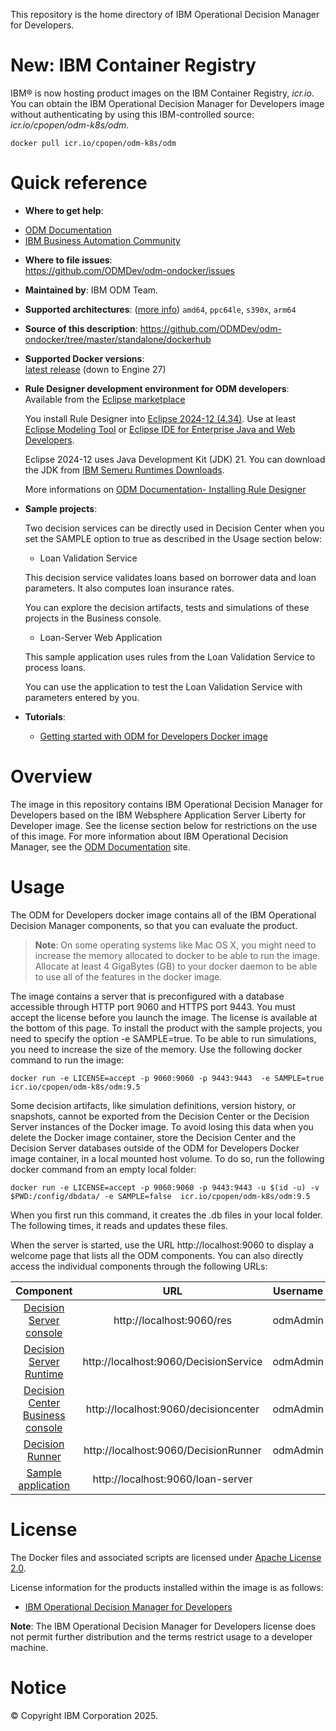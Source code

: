 
This repository is the home directory of IBM Operational Decision Manager for Developers.

# New: IBM Container Registry

IBM® is now hosting product images on the IBM Container Registry, *icr.io*. You can obtain the IBM Operational Decision Manager for Developers image without authenticating by using this IBM-controlled source: *icr.io/cpopen/odm-k8s/odm*.

```console
docker pull icr.io/cpopen/odm-k8s/odm
```

# Quick reference

-	**Where to get help**:
  * [ODM Documentation](https://www.ibm.com/docs/en/odm/9.5.0?topic=manager-introducing-operational-decision)
  * [IBM Business Automation Community](https://community.ibm.com/community/user/automation/communities/community-home?CommunityKey=c0005a22-520b-4181-bfad-feffd8bdc022)

-	**Where to file issues**:  
  https://github.com/ODMDev/odm-ondocker/issues

-	**Maintained by**:  IBM ODM Team.

-	**Supported architectures**:  ([more info](https://github.com/docker-library/official-images#architectures-other-than-amd64))
 `amd64`, `ppc64le`, `s390x`, `arm64`
-	**Source of this description**:
        https://github.com/ODMDev/odm-ondocker/tree/master/standalone/dockerhub

-	**Supported Docker versions**:  
	[latest release](https://docs.docker.com/engine/release-notes/#201021) (down to Engine 27)

-	**Rule Designer development environment for ODM developers**:  
	Available from the [Eclipse marketplace](https://marketplace.eclipse.org/content/ibm-operational-decision-manager-developers-v95x-rule-designer)

	You install Rule Designer into [Eclipse 2024-12 (4.34)](https://www.eclipse.org/downloads/packages/release/2024-12/r). Use at least [Eclipse Modeling Tool](https://www.eclipse.org/downloads/packages/release/2024-12/r/eclipse-modeling-tools) or [Eclipse IDE for Enterprise Java and Web Developers](https://www.eclipse.org/downloads/packages/release/2024-12/r/eclipse-ide-enterprise-java-and-web-developers).
    
	Eclipse 2024-12 uses Java Development Kit (JDK) 21. You can download the JDK from [IBM Semeru Runtimes Downloads](https://developer.ibm.com/languages/java/semeru-runtimes/downloads/).

	More informations on [ODM Documentation- Installing Rule Designer](https://www.ibm.com/docs/en/odm/9.5.0?topic=950-installing-rule-designer)

-	**Sample projects**:

	Two decision services can be directly used in Decision Center when you set the SAMPLE option to true as described in the Usage section below:
	- Loan Validation Service

	This decision service validates loans based on borrower data and loan parameters. It also computes loan insurance rates.

	You can explore the decision artifacts, tests and simulations of these projects in the Business console.

	- Loan-Server Web Application

	This sample application uses rules from the Loan Validation Service to process loans.

	You can use the application to test the Loan Validation Service with parameters entered by you.


-	**Tutorials**:

	- [Getting started with ODM for Developers Docker image](https://github.com/ODMDev/odm-for-dev-getting-started)


# Overview

  The image in this repository contains IBM Operational Decision Manager for Developers based on the IBM Websphere Application Server Liberty for Developer image. See the license section below for restrictions on the use of this image. For more information about IBM Operational Decision Manager, see the [ODM Documentation](https://www.ibm.com/docs/en/odm/9.5.0?topic=manager-introducing-operational-decision) site.


  # Usage

The ODM for Developers docker image contains all of the IBM Operational Decision Manager components, so that you can evaluate the product.

> **Note**: On some operating systems like Mac OS X, you might need to increase the memory allocated to docker to be able to run the image. Allocate at least 4 GigaBytes (GB) to your docker daemon to be able to use all of the features in the docker image.

The image contains a server that is preconfigured with a database accessible through HTTP port 9060 and HTTPS port 9443.
You must accept the license before you launch the image. The license is available at the bottom of this page.
To install the product with the sample projects, you need to specify the option -e SAMPLE=true. To be able to run simulations, you need to increase the size of the memory. Use the following docker command to run the image:

```console
docker run -e LICENSE=accept -p 9060:9060 -p 9443:9443  -e SAMPLE=true icr.io/cpopen/odm-k8s/odm:9.5
```

Some decision artifacts, like simulation definitions, version history, or snapshots, cannot be exported from the Decision Center or the Decision Server instances of the Docker image. To avoid losing this data when you delete the Docker image container, store the Decision Center and the Decision Server databases outside of the ODM for Developers Docker image container, in a local mounted host volume. To do so, run the following docker command from an empty local folder:

```console
docker run -e LICENSE=accept -p 9060:9060 -p 9443:9443 -u $(id -u) -v $PWD:/config/dbdata/ -e SAMPLE=false  icr.io/cpopen/odm-k8s/odm:9.5
```

When you first run this command, it creates the .db files in your local folder. The following times, it reads and updates these files.

When the server is started, use the URL http://localhost:9060 to display a welcome page that lists all the ODM components. You can also directly access the individual components through the following URLs:

|Component|URL|Username|Password|
|:-----:|:-----:|:-----:|:-----:|
| [Decision Server console](http://localhost:9060/res) | http://localhost:9060/res |odmAdmin|odmAdmin|
| [Decision Server Runtime](http://localhost:9060/DecisionService) | http://localhost:9060/DecisionService |odmAdmin|odmAdmin|
| [Decision Center Business console]( http://localhost:9060/decisioncenter) | http://localhost:9060/decisioncenter |odmAdmin|odmAdmin|
| [Decision Runner]( http://localhost:9060/DecisionRunner) | http://localhost:9060/DecisionRunner |odmAdmin|odmAdmin|
| [Sample application]( http://localhost:9060/loan-server) | http://localhost:9060/loan-server  | | |


  # License

  The Docker files and associated scripts are licensed under [Apache License 2.0](http://www.apache.org/licenses/LICENSE-2.0.html).

  License information for the products installed within the image is as follows:
  -	[IBM Operational Decision Manager for Developers ](https://raw.githubusercontent.com/ODMDev/odm-ondocker/master/standalone/licenses/Lic_en.txt)

**Note**: The IBM Operational Decision Manager for Developers license does not permit further distribution and the terms restrict usage to a developer machine.

 # Notice
 © Copyright IBM Corporation 2025.
